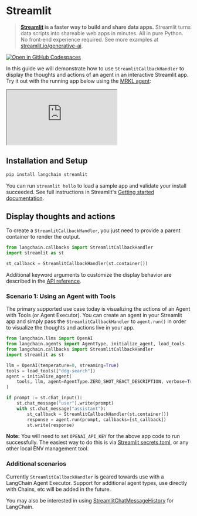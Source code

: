 # Streamlit

> **[Streamlit](https://streamlit.io/) is a faster way to build and share data apps.**
> Streamlit turns data scripts into shareable web apps in minutes. All in pure Python. No front‑end experience required.
> See more examples at [streamlit.io/generative-ai](https://streamlit.io/generative-ai).

[![Open in GitHub Codespaces](https://github.com/codespaces/badge.svg)](https://codespaces.new/langchain-ai/streamlit-agent?quickstart=1)

In this guide we will demonstrate how to use `StreamlitCallbackHandler` to display the thoughts and actions of an agent in an
interactive Streamlit app. Try it out with the running app below using the [MRKL agent](/docs/modules/agents/how_to/mrkl/):

<iframe loading="lazy" src="https://langchain-mrkl.streamlit.app/?embed=true&embed_options=light_theme"
    style={{ width: 100 + '%', border: 'none', marginBottom: 1 + 'rem', height: 600 }}
    allow="camera;clipboard-read;clipboard-write;"
></iframe>

## Installation and Setup

```bash
pip install langchain streamlit
```

You can run `streamlit hello` to load a sample app and validate your install succeeded. See full instructions in Streamlit's
[Getting started documentation](https://docs.streamlit.io/library/get-started).

## Display thoughts and actions

To create a `StreamlitCallbackHandler`, you just need to provide a parent container to render the output.

```python
from langchain.callbacks import StreamlitCallbackHandler
import streamlit as st

st_callback = StreamlitCallbackHandler(st.container())
```

Additional keyword arguments to customize the display behavior are described in the
[API reference](https://api.python.langchain.com/en/latest/callbacks/langchain.callbacks.streamlit.streamlit_callback_handler.StreamlitCallbackHandler.html).

### Scenario 1: Using an Agent with Tools

The primary supported use case today is visualizing the actions of an Agent with Tools (or Agent Executor). You can create an
agent in your Streamlit app and simply pass the `StreamlitCallbackHandler` to `agent.run()` in order to visualize the
thoughts and actions live in your app.

```python
from langchain.llms import OpenAI
from langchain.agents import AgentType, initialize_agent, load_tools
from langchain.callbacks import StreamlitCallbackHandler
import streamlit as st

llm = OpenAI(temperature=0, streaming=True)
tools = load_tools(["ddg-search"])
agent = initialize_agent(
    tools, llm, agent=AgentType.ZERO_SHOT_REACT_DESCRIPTION, verbose=True
)

if prompt := st.chat_input():
    st.chat_message("user").write(prompt)
    with st.chat_message("assistant"):
        st_callback = StreamlitCallbackHandler(st.container())
        response = agent.run(prompt, callbacks=[st_callback])
        st.write(response)
```

**Note:** You will need to set `OPENAI_API_KEY` for the above app code to run successfully.
The easiest way to do this is via [Streamlit secrets.toml](https://docs.streamlit.io/library/advanced-features/secrets-management),
or any other local ENV management tool.

### Additional scenarios

Currently `StreamlitCallbackHandler` is geared towards use with a LangChain Agent Executor. Support for additional agent types,
use directly with Chains, etc will be added in the future.

You may also be interested in using
[StreamlitChatMessageHistory](/docs/integrations/memory/streamlit_chat_message_history) for LangChain.
